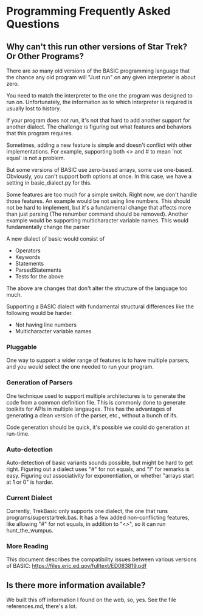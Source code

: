 # Programming Frequently Asked Questions

## Why can't this run other versions of Star Trek? Or Other Programs?
There are *so* many old versions of the BASIC programming language that the chance any old program will 
"Just run" on any given interpreter is about zero. 

You need to match the interpreter to the one the program was designed to run on. Unfortunately, the information
as to which interpreter is required is usually lost to history. 

If your program does not run, it's not that hard to add another support for another dialect. 
The challenge is figuring out what features and behaviors that this program requires. 
       
Sometimes, adding a new feature is simple and doesn't conflict with other implementations. For example, supporting both
<> and # to mean 'not equal' is not a problem.

But some versions of BASIC use zero-based arrays, some use one-based. Obviously, you can't support
both options at once. In this case, we have a setting in basic_dialect.py for this.

Some features are too much for a simple switch. Right now, we don't handle those features. An example would be not 
using line numbers. This should not be hard to implement, but it's a fundamental change that affects more than
just parsing (The renumber command should be removed). Another example would be supporting multicharacter variable 
names. This would fundamentally change the parser


A new dialect of basic would consist of

* Operators
* Keywords
* Statements
* ParsedStatements
* Tests for the above

The above are changes that don't alter the structure
of the language too much. 

Supporting a BASIC dialect with fundamental structural
differences like the following would be harder.

* Not having line numbers
* Multicharacter variable names


### Pluggable
One way to support a wider range of features is to have multiple parsers, 
and you would select the one needed to run your program.
 
### Generation of Parsers
One technique used to support multiple architectures is to generate the code from a common definition file. This 
is commonly done to generate toolkits for APIs in multiple langauges. This has the advantages of generating a clean 
version of the parser, etc., without a bunch of ifs. 

Code generation should be quick, it's possible we could do generation at run-time.

### Auto-detection
Auto-detection of basic variants sounds possible, but might be hard to get right. Figuring out a dialect uses
"#" for not equals, and "!" for remarks is easy. Figuring out associativity for exponentiation,  or whether 
"arrays start at 1 or 0" is harder.

### Current Dialect
Currently, TrekBasic only supports one dialect, the one that runs 
programs/superstartrek.bas. It has a few added non-conflicting features, like allowing
"#" for not equals, in addition to "<>", so it can run hunt_the_wumpus.
 
### More Reading
This document describes the compatibility issues between various versions of BASIC: 
 https://files.eric.ed.gov/fulltext/ED083819.pdf


## Is there more information available?
We built this off information I found on the web, so, yes.
See the file references.md, there's a lot.